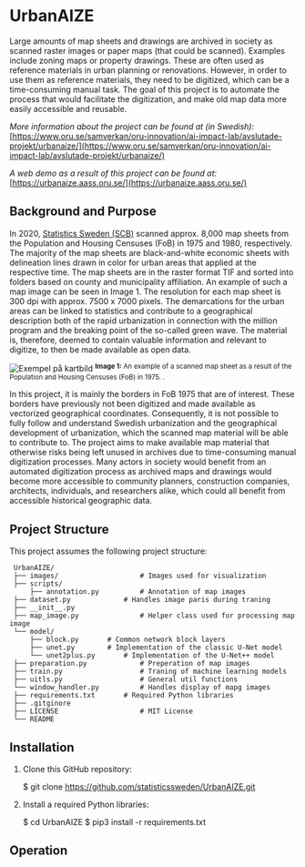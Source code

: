 # UrbanAIZE

Large amounts of map sheets and drawings are archived in society as scanned raster images or paper maps (that could be scanned). Examples include zoning maps or property drawings. These are often used as reference materials in urban planning or renovations. However, in order to use them as reference materials, they need to be digitized, which can be a time-consuming manual task. The goal of this project is to automate the process that would facilitate the digitization, and make old map data more easily accessible and reusable.

_More information about the project can be found at (in Swedish):_ [https://www.oru.se/samverkan/oru-innovation/ai-impact-lab/avslutade-projekt/urbanaize/](https://www.oru.se/samverkan/oru-innovation/ai-impact-lab/avslutade-projekt/urbanaize/)

_A web demo as a result of this project can be found at:_ [https://urbanaize.aass.oru.se/](https://urbanaize.aass.oru.se/)


## Background and Purpose

In 2020, [Statistics Sweden (SCB)](https://www.scb.se/) scanned approx. 8,000 map sheets from the Population and Housing Censuses (FoB) in 1975 and 1980, respectively. The majority of the map sheets are black-and-white economic sheets with delineation lines drawn in color for urban areas that applied at the respective time. The map sheets are in the raster format TIF and sorted into folders based on county and municipality affiliation. An example of such a map image can be seen in Image 1. The resolution for each map sheet is 300 dpi with approx. 7500 x 7000 pixels. The demarcations for the urban areas can be linked to statistics and contribute to a geographical description both of the rapid urbanization in connection with the million program and the breaking point of the so-called green wave. The material is, therefore, deemed to contain valuable information and relevant to digitize, to then be made available as open data.

![Exempel på kartbild](./images/example.png)
<sup align="center"><b>Image 1:</b> An example of a scanned map sheet as a result of the Population and Housing Censuses (FoB) in 1975. .<sup>  

In this project, it is mainly the borders in FoB 1975 that are of interest. These borders have previously not been digitized and made available as vectorized geographical coordinates. Consequently, it is not possible to fully follow and understand Swedish urbanization and the geographical development of urbanization, which the scanned map material will be able to contribute to. The project aims to make available map material that otherwise risks being left unused in archives due to time-consuming manual digitization processes. Many actors in society would benefit from an automated digitization process as archived maps and drawings would become more accessible to community planners, construction companies, architects, individuals, and researchers alike, which could all benefit from accessible historical geographic data.


## Project Structure

This project assumes the following project structure:

     UrbanAIZE/
     ├── images/                	# Images used for visualization
     ├── scripts/                  		
     	 ├── annotation.py 	        # Annotation of map images
	 ├── dataset.py 	        # Handles image paris during traning 
	 ├── __init__.py 
	 ├── map_image.py               # Helper class used for processing map image
	 └── model/
	     ├── block.py		# Common network block layers
	     ├── unet.py		# Implementation of the classic U-Net model
	     └── unet2plus.py		# Implementation of the U-Net++ model
	 ├── preparation.py             # Preperation of map images
	 ├── train.py                   # Traning of machine learning models	
	 ├── uitls.py                   # General util functions
	 └── window_handler.py          # Handles display of mapg images
     ├── requirements.txt		# Required Python libraries
     ├── .gitginore              
     ├── LICENSE                	# MIT License
     └── README   


## Installation

1. Clone this GitHub repository:

     $ git clone https://github.com/statisticssweden/UrbanAIZE.git

2. Install a required Python libraries:

     $ cd UrbanAIZE
     $ pip3 install -r requirements.txt


## Operation

